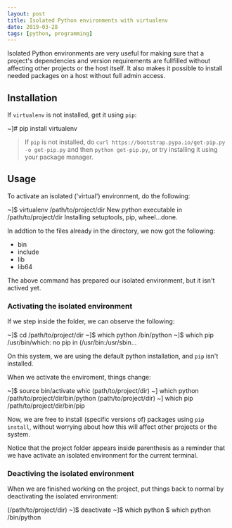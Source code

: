 ```yaml
---
layout: post
title: Isolated Python environments with virtualenv
date: 2019-03-28
tags: [python, programming]
---
```


Isolated Python environments are very useful for making sure that a project's dependencies and version requirements are fullfilled without affecting other projects or the host itself. It also makes it possible to install needed packages on a host without full admin access.

## Installation

If `virtualenv` is not installed, get it using `pip`:

<div class="term">
~]# pip install virtualenv
</div>

> If `pip` is not installed, do `curl https://bootstrap.pypa.io/get-pip.py -o get-pip.py` and then `python get-pip.py`, or try installing it using your package manager.


## Usage

To activate an isolated ('virtual') environment, do the following:

<div class="term">
~]$ virtualenv /path/to/project/dir
New python executable in /path/to/project/dir
Installing setuptools, pip, wheel...done.
</div>

In addtion to the files already in the directory, we now got the following:

- bin
- include
- lib
- lib64

The above command has prepared our isolated environment, but it isn't actived yet.

### Activating the isolated environment

If we step inside the folder, we can observe the following:

<div class="term">
~]$ cd /path/to/project/dir
~]$ which python
/bin/python
~]$ which pip
/usr/bin/which: no pip in (/usr/bin:/usr/sbin...
</div>

On this system, we are using the default python installation, and `pip` isn't installed.

When we activate the enviroment, things change:

<div class="term">
~]$ source bin/activate
 whic
(path/to/project/dir) ~] which python
/path/to/project/dir/bin/python
(path/to/project/dir) ~] which pip
/path/to/project/dir/bin/pip
</div>

Now, we are free to install (specific versions of) packages using `pip install`, without worrying about how this will affect other projects or the system.

Notice that the project folder appears inside parenthesis as a reminder that we have activate an isolated environment for the current terminal.

### Deactiving the isolated environment

When we are finished working on the project, put things back to normal by deactivating the isolated environment:

<div class="term">
(/path/to/project/dir) ~]$ deactivate
~]$ which python
$ which python
/bin/python
</div>
